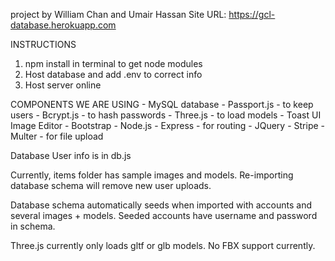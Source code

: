 project by William Chan and Umair Hassan
Site URL: https://gcl-database.herokuapp.com

INSTRUCTIONS
1. npm install in terminal to get node modules
2. Host database and add .env  to correct info
3. Host server online

COMPONENTS WE ARE USING
    - MySQL database
    - Passport.js
        - to keep users
    - Bcrypt.js
        - to hash passwords
    - Three.js
        - to load models
    - Toast UI Image Editor
    - Bootstrap
    - Node.js
    - Express
        - for routing
    - JQuery
    - Stripe
    - Multer
        - for file upload

Database User info is in db.js

Currently, items folder has sample images and models.
Re-importing database schema will remove new user uploads.

Database schema automatically seeds when imported with accounts and several images + models.
Seeded accounts have username and password in schema.

Three.js currently only loads gltf or glb models. No FBX support currently.
